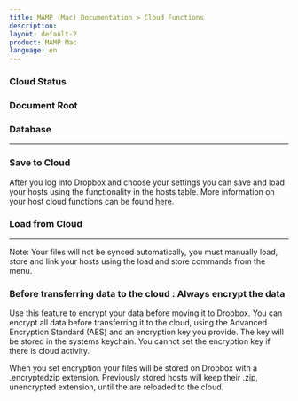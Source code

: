 ```yaml
---
title: MAMP (Mac) Documentation > Cloud Functions
description: 
layout: default-2
product: MAMP Mac
language: en
---
```


### Cloud Status

### Document Root

### Database

---

### Save to Cloud

After you log into Dropbox and choose your settings you can save and load your hosts using the functionality in the hosts table. More information on your host cloud functions can be found [here](../Hosts/Cloud). 

### Load from Cloud

---

<div class="alert" role="alert">
Note: Your files will not be synced automatically, you must manually load, store and link your hosts using the load and store commands from the menu.
</div>


### Before transferring data to the cloud : Always encrypt the data
  
  Use this feature to encrypt your data before moving it to Dropbox. You can encrypt all data before transferring it to the cloud, using the Advanced Encryption Standard (AES) and an encryption key you provide. The key will be stored in the systems keychain. You cannot set the encryption key if there is cloud activity.
  
  <div class="alert" role="alert">
  When you set encryption your files will be stored on Dropbox with a .encryptedzip extension. Previously stored hosts will keep their .zip, unencrypted extension, until the are reloaded to the cloud.
  </div>
  

